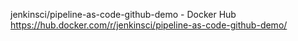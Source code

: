 

jenkinsci/pipeline-as-code-github-demo - Docker Hub
 https://hub.docker.com/r/jenkinsci/pipeline-as-code-github-demo/
